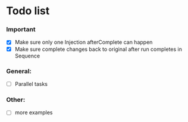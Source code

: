 # Todo list

### Important
- [x] Make sure only one Injection afterComplete can happen
- [x] Make sure complete changes back to original after run completes in Sequence

### General:

- [ ] Parallel tasks

### Other:

- [ ] more examples
